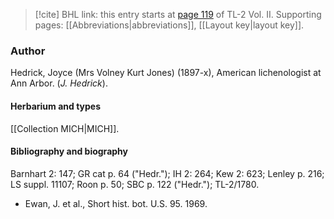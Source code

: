 > [!cite] BHL link: this entry starts at [page 119](https://www.biodiversitylibrary.org/item/103253#page/145/mode/1up) of TL-2 Vol. II.
> Supporting pages: [[Abbreviations|abbreviations]], [[Layout key|layout key]].

### Author

Hedrick, Joyce (Mrs Volney Kurt Jones) (1897-x), American lichenologist at Ann Arbor. (*J. Hedrick*).

#### Herbarium and types

[[Collection MICH|MICH]].

#### Bibliography and biography

Barnhart 2: 147; GR cat p. 64 ("Hedr."); IH 2: 264; Kew 2: 623; Lenley p. 216; LS suppl. 11107; Roon p. 50; SBC p. 122 ("Hedr."); TL-2/1780.
- Ewan, J. et al., Short hist. bot. U.S. 95. 1969.

